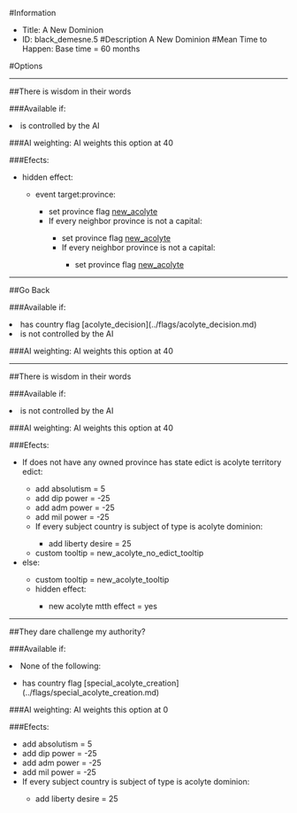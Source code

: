 #Information
 - Title: A New Dominion
 - ID: black_demesne.5
#Description
A New Dominion
#Mean Time to Happen:
Base time = 60 months

#Options

___
##There is wisdom in their words

###Available if:
<li>is controlled by the AI</li>

###AI weighting:
AI weights this option at 40


###Efects:<ul><li>hidden effect:</li><ul><li>event target:province:</li><ul><li>set province flag [new_acolyte](../flags/new_acolyte.md)</li><li>If every neighbor province is not a capital:</li><ul><li>set province flag [new_acolyte](../flags/new_acolyte.md)</li><li>If every neighbor province is not a capital:</li><ul><li>set province flag [new_acolyte](../flags/new_acolyte.md)</li></ul></ul></ul></ul></ul>

___
##Go Back

###Available if:
<li>has country flag [acolyte_decision](../flags/acolyte_decision.md)</li><li>is not controlled by the AI</li>

###AI weighting:
AI weights this option at 40


___
##There is wisdom in their words

###Available if:
<li>is not controlled by the AI</li>

###AI weighting:
AI weights this option at 40


###Efects:<ul><li>If does not have any owned province has state edict is acolyte territory edict:</li><ul><li>add absolutism = 5</li><li>add dip power = -25</li><li>add adm power = -25</li><li>add mil power = -25</li><li>If every subject country is subject of type is acolyte dominion:</li><ul><li>add liberty desire = 25</li></ul><li>custom tooltip = new_acolyte_no_edict_tooltip</li></ul><li>else:</li><ul><li>custom tooltip = new_acolyte_tooltip</li><li>hidden effect:</li><ul><li>new acolyte mtth effect = yes</li></ul></ul></ul>

___
##They dare challenge my authority?

###Available if:
<li>None of the following:</li><ul><li>has country flag [special_acolyte_creation](../flags/special_acolyte_creation.md)</li></ul>

###AI weighting:
AI weights this option at 0


###Efects:<ul><li>add absolutism = 5</li><li>add dip power = -25</li><li>add adm power = -25</li><li>add mil power = -25</li><li>If every subject country is subject of type is acolyte dominion:</li><ul><li>add liberty desire = 25</li></ul></ul>
